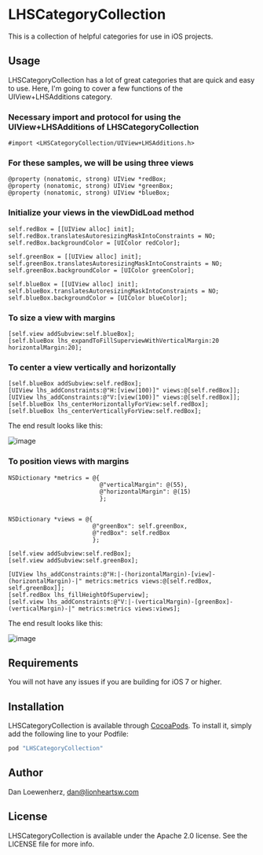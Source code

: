 # LHSCategoryCollection

This is a collection of helpful categories for use in iOS projects.

## Usage

LHSCategoryCollection has a lot of great categories that are quick and easy to use. Here, I'm going to cover a few functions of the UIView+LHSAdditions category.

### Necessary import and protocol for using the UIView+LHSAdditions of LHSCategoryCollection

```objc
#import <LHSCategoryCollection/UIView+LHSAdditions.h>
```

### For these samples, we will be using three views

```objc
@property (nonatomic, strong) UIView *redBox;
@property (nonatomic, strong) UIView *greenBox;
@property (nonatomic, strong) UIView *blueBox;
```

### Initialize your views in the viewDidLoad method

```objc
self.redBox = [[UIView alloc] init];
self.redBox.translatesAutoresizingMaskIntoConstraints = NO;
self.redBox.backgroundColor = [UIColor redColor];

self.greenBox = [[UIView alloc] init];
self.greenBox.translatesAutoresizingMaskIntoConstraints = NO;
self.greenBox.backgroundColor = [UIColor greenColor];

self.blueBox = [[UIView alloc] init];
self.blueBox.translatesAutoresizingMaskIntoConstraints = NO;
self.blueBox.backgroundColor = [UIColor blueColor];
```

### To size a view with margins

```objc
[self.view addSubview:self.blueBox];
[self.blueBox lhs_expandToFillSuperviewWithVerticalMargin:20 horizontalMargin:20];
```

### To center a view vertically and horizontally

```objc
[self.blueBox addSubview:self.redBox];
[UIView lhs_addConstraints:@"H:[view(100)]" views:@[self.redBox]];
[UIView lhs_addConstraints:@"V:[view(100)]" views:@[self.redBox]];
[self.blueBox lhs_centerHorizontallyForView:self.redBox];
[self.blueBox lhs_centerVerticallyForView:self.redBox];
```

The end result looks like this:

![image](http://i.imgur.com/m6FuBmd.png)

### To position views with margins

```objc
NSDictionary *metrics = @{
                          @"verticalMargin": @(55),
                          @"horizontalMargin": @(15)
                          };


NSDictionary *views = @{
                        @"greenBox": self.greenBox,
                        @"redBox": self.redBox
                        };

[self.view addSubview:self.redBox];
[self.view addSubview:self.greenBox];

[UIView lhs_addConstraints:@"H:|-(horizontalMargin)-[view]-(horizontalMargin)-|" metrics:metrics views:@[self.redBox, self.greenBox]];
[self.redBox lhs_fillHeightOfSuperview];
[self.view lhs_addConstraints:@"V:|-(verticalMargin)-[greenBox]-(verticalMargin)-|" metrics:metrics views:views];
```

The end result looks like this:

![image](http://i.imgur.com/PNA3DvM.png)

## Requirements

You will not have any issues if you are building for iOS 7 or higher.

## Installation

LHSCategoryCollection is available through [CocoaPods](http://cocoapods.org). To install
it, simply add the following line to your Podfile:

```ruby
pod "LHSCategoryCollection"
```

## Author

Dan Loewenherz, dan@lionheartsw.com

## License

LHSCategoryCollection is available under the Apache 2.0 license. See the LICENSE file for more info.
